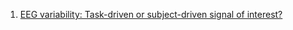 1. [EEG variability: Task-driven or subject-driven signal of interest?](https://www.sciencedirect.com/science/article/pii/S105381192200163X)
